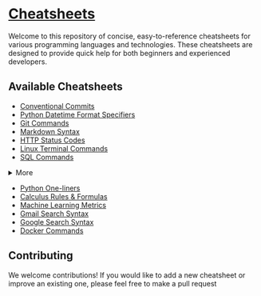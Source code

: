 # [Cheatsheets](https://ashababnoor.github.io/cheatsheets/)

Welcome to this repository of concise, easy-to-reference cheatsheets for various programming languages and technologies. These cheatsheets are designed to provide quick help for both beginners and experienced developers.


## Available Cheatsheets

- [Conventional Commits](cheatsheets/conventional-commits)
- [Python Datetime Format Specifiers](cheatsheets/datetime-format-specifiers)
- [Git Commands](cheatsheets/git-commands)
- [Markdown Syntax](cheatsheets/markdown-syntax)
- [HTTP Status Codes](cheatsheets/http-status-codes)
- [Linux Terminal Commands](cheatsheets/linux-terminal-commands)
- [SQL Commands](cheatsheets/sql-commands)
  
<details> <summary>More</summary>
    
- [SQL DDL Commands](cheatsheets/sql/ddl-commands)
- [SQL DML Commands](cheatsheets/sql/dml-commands)
- [SQL DQL Commands](cheatsheets/sql/dql-commands)
- [SQL DCL Commands](cheatsheets/sql/dcl-commands)
    
</details>

- [Python One-liners](cheatsheets/python-one-liners)
- [Calculus Rules & Formulas](cheatsheets/calculus)
- [Machine Learning Metrics](cheatsheets/machine-learning-metrics)
- [Gmail Search Syntax](cheatsheets/gmail-search-syntax)
- [Google Search Syntax](cheatsheets/google-search-syntax)
- [Docker Commands](cheatsheets/docker-commands)


## Contributing

We welcome contributions! If you would like to add a new cheatsheet or improve an existing one, please feel free to make a pull request